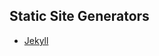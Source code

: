 ## Static Site Generators
- [Jekyll](https://github.com/shadhini/daily-dev/blob/main/tech-catalog/technologies/jekyll.md)
